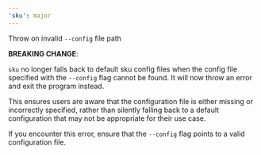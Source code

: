 ```yaml
---
'sku': major
---
```


Throw on invalid `--config` file path

**BREAKING CHANGE**:

`sku` no longer falls back to default sku config files when the config file specified with the `--config` flag cannot be found.
It will now throw an error and exit the program instead.

This ensures users are aware that the configuration file is either missing or incorrectly specified, rather than silently falling back to a default configuration that may not be appropriate for their use case.

If you encounter this error, ensure that the `--config` flag points to a valid configuration file.
